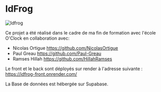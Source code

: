 # IdFrog
![Idfrog](client/src/assets/images/logo-big.png)

Ce projet a été réalisé dans le cadre de ma fin de formation avec l'école O'Clock en collaboration avec:
- Nicolas Ortigue https://github.com/NicolasOrtigue
- Paul Greau https://github.com/Paul-Greau
- Ramses Hillah https://github.com/HillahRamses

Le front et le back sont déployés sur render à l'adresse suivante : https://idfrog-front.onrender.com/

La Base de données est hébergée sur Supabase.
